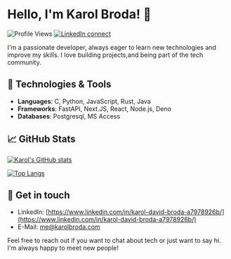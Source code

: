 # Hello, I'm Karol Broda! 👋

![Profile Views](https://komarev.com/ghpvc/?username=karol-broda&color=blueviolet)
[![LinkedIn connect](https://img.shields.io/badge/Connect-karolbroda-blue?logo=linkedin)](https://www.linkedin.com/in/karol-david-broda-a7978926b/)

I'm a passionate developer, always eager to learn new technologies and improve my skills. I love building projects,and being part of the tech community.

## 🔧 Technologies & Tools

- **Languages**: C, Python, JavaScript, Rust, Java
- **Frameworks**: FastAPI, Next.JS, React, Node.js, Deno
- **Databases**: Postgresql, MS Access

## 📈 GitHub Stats

[![Karol's GitHub stats](https://github-readme-stats.vercel.app/api?username=karol-broda&bg_color=24273a&text_color=cad3f5&icon_color=c6a0f6&title_color=8bd5ca&show_icons=true)](https://github.com/karol-broda)

[![Top Langs](https://github-readme-stats.vercel.app/api/top-langs/?username=karol-broda&bg_color=24273a&text_color=cad3f5&icon_color=c6a0f6&title_color=8bd5ca&layout=compact)](https://github.com/karol-broda)

## 📮 Get in touch

- LinkedIn: [https://www.linkedin.com/in/karol-david-broda-a7978926b/](https://www.linkedin.com/in/karol-david-broda-a7978926b/)
- E-Mail: [me@karolbroda.com](mailto:me@karolbroda.com)

Feel free to reach out if you want to chat about tech or just want to say hi. I'm always happy to meet new people!
